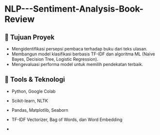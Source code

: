 # NLP---Sentiment-Analysis-Book-Review

## 📌 Tujuan Proyek
- Mengidentifikasi persepsi pembaca terhadap buku dari teks ulasan.
- Membangun model klasifikasi berbasis TF-IDF dan algoritma ML (Naive Bayes, Decision Tree, Logistic Regression).
- Mengevaluasi performa model untuk memilih pendekatan terbaik.

## 🧪 Tools & Teknologi
- Python, Google Colab
- Scikit-learn, NLTK
- Pandas, Matplotlib, Seaborn
- TF-IDF Vectorizer, Bag of Words, dan Word Embedding

- 

